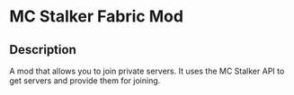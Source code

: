# MC Stalker Fabric Mod

## Description

A mod that allows you to join private servers. It uses the MC Stalker API to get servers and provide them
for joining.
